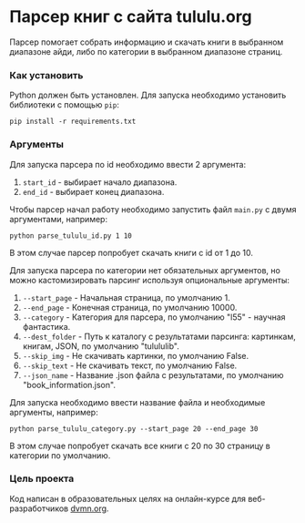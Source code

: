 # Парсер книг с сайта tululu.org

Парсер помогает собрать информацию и скачать книги в выбранном диапазоне айди, либо по категории в выбранном диапазоне страниц.

### Как установить

Python должен быть установлен.
Для запуска необходимо установить библиотеки с помощью `pip`:
```
pip install -r requirements.txt
```

### Аргументы
Для запуска парсера по id необходимо ввести 2 аргумента:
1. `start_id` - выбирает начало диапазона.
2. `end_id` - выбирает конец диапазона.

Чтобы парсер начал работу необходимо запустить файл `main.py` с двумя аргументами, например:
```
python parse_tululu_id.py 1 10
```
В этом случае парсер попробует скачать книги с id от 1 до 10.

Для запуска парсера по категории нет обязательных аргументов, но можно кастомизировать парсинг используя опциональные аргументы:
1. `--start_page` - Начальная страница, по умолчанию 1.
2. `--end_page` - Конечная страница, по умолчанию 10000.
3. `--category` - Категория для парсера, по умолчанию "l55" - научная фантастика.
4. `--dest_folder` - Путь к каталогу с результатами парсинга: картинкам, книгам, JSON, по умолчанию "tulululib".
5. `--skip_img` - Не скачивать картинки, по умолчанию False.
6. `--skip_text` - Не скачивать текст, по умолчанию False.
7. `--json_name` - Название .json файла с результатами, по умолчанию "book_information.json".

Для запуска необходимо ввести название файла и необходимые аргументы, например:
```
python parse_tululu_category.py --start_page 20 --end_page 30
```
В этом случае попробует скачать все книги с 20 по 30 страницу в категории по умолчанию.

### Цель проекта

Код написан в образовательных целях на онлайн-курсе для веб-разработчиков [dvmn.org](https://dvmn.org/).